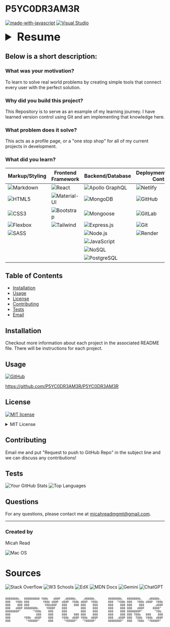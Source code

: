 # P5YC0DR3AM3R

[![made-with-javascript](https://img.shields.io/badge/Made%20with-JavaScript-1f425f.svg)](https://www.javascript.com)
[![Visual Studio](https://badgen.net/badge/icon/visualstudio?icon=visualstudio&label)](https://visualstudio.microsoft.com)

<details><summary style="font-size: 2.5em; font-weight: bold;">Resume</summary>
      
# Micah Read

**Contact Information**
- **Address:** 1102 Whitewater Bay Dr, Groveland, FL 34736
- **Cell:** (305) 587-1186
- **Email:** micahreadmgmt@gmail.com

[![GitHub](https://img.shields.io/badge/GitHub-100000?style=for-the-badge&logo=github&logoColor=white)](https://github.com/P5YC0DR3AM3R)  https://github.com/P5YC0DR3AM3R

[![LinkedIn](https://img.shields.io/badge/LinkedIn-0077B5?style=for-the-badge&logo=linkedin&logoColor=white)](https://www.linkedin.com/in/micahreadmgmt/)  https://www.linkedin.com/in/micahreadmgmt

---

## Summary

Full stack developer with a passion for building efficient, scalable web applications. Recently graduated from EdX Bootcamp for Full Stack Flex Coding, equipped with a solid foundation in front-end and back-end technologies. Strong problem-solving skills and a dedication to continuous learning. Seeking to leverage my skills in a dynamic and innovative development team.

---

## Education

**EdX Bootcamp for Full Stack Flex Coding**
- **Graduation Date:** June 17, 2024
- **Key Learnings:**
  - Front-end: HTML, CSS, JavaScript, React, Material-UI, Bootstrap, Tailwind
  - Back-end: Node.js, Express.js, MongoDB, SQL, PostgreSQL
  - Other Technologies: Git, GitHub, GitLab, Netlify, Render, Apollo GraphQL

**Liberty University, Lynchburg, VA**
- **Attended:** August 1999 – May 2000

**Collins Hill High School, Suwanee, GA**
- **Graduated:** 1999

---

## Skills

- **Programming Languages:** HTML, CSS, JavaScript, SQL
- **Front-end:** React, Material-UI, Bootstrap, Tailwind
- **Back-end:** Node.js, Express.js, MongoDB, SQL
- **Tools & Platforms:** Git, GitHub, GitLab, Netlify, Render, Apollo GraphQL
- **Others:** Markdown, Flexbox, SASS, Mongoose, NoSQL, Redux, PWA, ORM, API, MVC, ZSH

---

<details><summary style="font-size: 1.5em; font-weight: bold;">Work Experience</summary>

**Self Employed** (2002-Present)
- **Role:** Performing Artist - Voice and Guitar

**Hard Rock Hotel at Universal Orlando** (2011-Present)
- **Role:** Singer Performer Trio, Duo and Solo

**BookIt Entertainment Corporate Events** (2009-2022)
- **Role:** Performing Artist - Tripped Up Trio, Duo and Solo

**MRMG Live** (2017-2019)
- **Role:** Senior Partner - Stage Management and Entertainment Director Services

**Fishlips, Cape Canaveral** (20014-2020)
- **Role:** Entertainment Director - Schedule and Payroll for two stages and Performer

**Brewmaster's Invitational Beer Festival, Cape Canaveral** (2015 & 2016)
- **Role:** Coordinated Sound Reinforcement booked acts for three stages, Lead Sound Tech, Performer and Band Leader

**Good Company Music Nashville** (2014-2015)
- **Role:** Full Band, Trio, Duo and Solo - Logistics/Sound Tech/Performer

**The Sound - Dove Records** (2000-2001)
- **Role:** Vocalist and Recording Artist

**Light Ministries, Liberty University** (2000)
- **Role:** Vocal Performance Scholarship - Kenya 2000 Mission Trip
</details>

---

<details><summary style="font-size: 1.5em; font-weight: bold;">Projects</summary>

### Project 1: J.A.T.E.
- **Description:** This addresses the need for a simple and effective tool for capturing code snippets on the fly.
- **Technologies Used:** HTML, CSS, JavaScript, React
- **Render Link:** [Render Deployment](https://inbrowtexed.onrender.com/)
- **GitHub Link:** [GitHub Repository](https://github.com/P5YC0DR3AM3R/InBrowTexEd)

### Project 2: Note Taker
- **Description:** Brief description of the project.
- **Technologies Used:** React
- **Render Link:** [Render Deployment](https://takenote-k889.onrender.com/)
- **GitHub Link:** [GitHub Repository](https://github.com/P5YC0DR3AM3R/takeNote)

### Project 3: Portfolio
- **Description:** This is my portfolio website.
- **Technologies Used:** HTML, CSS, JavaScript
- **Deployment Link:** [GitHub Deployment](https://p5yc0dr3am3r.github.io/personal_portfolio/)
- **GitHub Link:** [GitHub Repository](https://github.com/P5YC0DR3AM3R/personal_portfolio)
</details>

## Certifications

![EdX](https://img.shields.io/badge/Edx-193A3E?style=for-the-badge&logo=edx&logoColor=white)

**EdX Bootcamp for Full Stack Flex Coding** (June 2024)
- Comprehensive training in full stack development covering both front-end and back-end technologies.

</details>

## Below is a short description:

### What was your motivation?
To learn to solve real world problems by creating simple tools that connect every user with the perfect solution.

### Why did you build this project?
This Repository is to serve as an example of my learning journey.  I have learned version control using Git and am implementing that knowledge here.

### What problem does it solve?
This acts as a profile page, or a "one stop shop" for all of my current projects in development.

### What did you learn?

| Markup/Styling       | Frontend Framework  | Backend/Database       | Deployment/Version Control | Other Tools/Libraries   |
| -------------------- | ------------------- | ---------------------- | ------------------------- | ---------------------- |
| ![Markdown](https://img.shields.io/badge/Markdown-000000.svg?style=for-the-badge&logo=Markdown&logoColor=white) | ![React](https://img.shields.io/badge/React-61DAFB.svg?style=for-the-badge&logo=React&logoColor=black)             | ![Apollo GraphQL](https://img.shields.io/badge/Apollo%20GraphQL-311C87.svg?style=for-the-badge&logo=Apollo%20GraphQL&logoColor=white)           | ![Netlify](https://img.shields.io/badge/Netlify-00C7B7.svg?style=for-the-badge&logo=Netlify&logoColor=white)                | ![Redux](https://img.shields.io/badge/Redux-764ABC.svg?style=for-the-badge&logo=Redux&logoColor=white)                |
| ![HTML5](https://img.shields.io/badge/HTML5-E34F26.svg?style=for-the-badge&logo=HTML5&logoColor=white)             | ![Material-UI](https://img.shields.io/badge/Material--UI-0081CB.svg?style=for-the-badge&logo=Material-UI&logoColor=white)        | ![MongoDB](https://img.shields.io/badge/MongoDB-47A248.svg?style=for-the-badge&logo=MongoDB&logoColor=white)              | ![GitHub](https://img.shields.io/badge/GitHub-181717.svg?style=for-the-badge&logo=GitHub&logoColor=white)                 | ![MERN Stack](https://img.shields.io/badge/MERN%20Stack-F7DF1E.svg?style=for-the-badge&logo=MERN%20Stack&logoColor=white)      |
| ![CSS3](https://img.shields.io/badge/CSS3-1572B6.svg?style=for-the-badge&logo=CSS3&logoColor=white)             | ![Bootstrap](https://img.shields.io/badge/Bootstrap-7952B3.svg?style=for-the-badge&logo=Bootstrap&logoColor=white)         | ![Mongoose](https://img.shields.io/badge/Mongoose-F04D35.svg?style=for-the-badge&logo=Mongoose&logoColor=white)             | ![GitLab](https://img.shields.io/badge/GitLab-FC6D26.svg?style=for-the-badge&logo=GitLab&logoColor=white)                 | ![ORM](https://img.shields.io/badge/ORM-007BFF.svg?style=for-the-badge&logo=ORM&logoColor=white)                 |
| ![Flexbox](https://img.shields.io/badge/Flexbox-333333.svg?style=for-the-badge&logo=Flexbox&logoColor=white)           | ![Tailwind](https://img.shields.io/badge/Tailwind%20CSS-06B6D4.svg?style=for-the-badge&logo=Tailwind-CSS&logoColor=white)          | ![Express.js](https://img.shields.io/badge/Express-000000.svg?style=for-the-badge&logo=Express&logoColor=white)           | ![Git](https://img.shields.io/badge/Git-F05032.svg?style=for-the-badge&logo=Git&logoColor=white)                    | ![API](https://img.shields.io/badge/API-28A745.svg?style=for-the-badge&logo=API&logoColor=white)                 |
| ![SASS](https://img.shields.io/badge/Sass-CC6699.svg?style=for-the-badge&logo=Sass&logoColor=white)              |                      | ![Node.js](https://img.shields.io/badge/Node.js-5FA04E.svg?style=for-the-badge&logo=nodedotjs&logoColor=white)              | ![Render](https://img.shields.io/badge/Render-46E3B7.svg?style=for-the-badge&logo=Render&logoColor=white)                          | ![PWA](https://img.shields.io/badge/PWA-000000.svg?style=for-the-badge&logo=PWA&logoColor=white)                 |
|                      |                      | ![JavaScript](https://img.shields.io/badge/JavaScript-F7DF1E.svg?style=for-the-badge&logo=JavaScript&logoColor=black)           |                           | ![MVC](https://img.shields.io/badge/MVC-FF8300.svg?style=for-the-badge&logo=MVC&logoColor=white)                 |
|                      |                      | ![NoSQL](https://img.shields.io/badge/NoSQL-000000.svg?style=for-the-badge&logo=NoSQL&logoColor=white)                |                           | ![ZSH](https://img.shields.io/badge/Zsh-F15A24.svg?style=for-the-badge&logo=Zsh&logoColor=white)                 |
|                      |                      | ![PostgreSQL](https://img.shields.io/badge/PostgreSQL-4169E1.svg?style=for-the-badge&logo=PostgreSQL&logoColor=white)           |                           |                        |


## Table of Contents

- [Installation](#installation)
- [Usage](#usage)
- [License](#license)
- [Contributing](#contributing)
- [Tests](#tests)
- [Email](#email)

## Installation
Checkout more information about each project in the associated README file.  There will be instructions for each project.

## Usage

[![GitHub](https://badgen.net/badge/icon/github?icon=github&label)](https://github.com)

https://github.com/P5YC0DR3AM3R/P5YC0DR3AM3R


## License
[![MIT license](https://img.shields.io/badge/License-MIT-blue.svg)](https://lbesson.mit-license.org/)

<details>
      <summary>MIT License</summary>

Permission is hereby granted, free of charge, to any person obtaining a copy
of this software and associated documentation files (the "Software"), to deal
in the Software without restriction, including without limitation the rights
to use, copy, modify, merge, publish, distribute, sublicense, and/or sell
copies of the Software, and to permit persons to whom the Software is
furnished to do so, subject to the following conditions:

The above copyright notice and this permission notice shall be included in all
copies or substantial portions of the Software.

THE SOFTWARE IS PROVIDED "AS IS", WITHOUT WARRANTY OF ANY KIND, EXPRESS OR
IMPLIED, INCLUDING BUT NOT LIMITED TO THE WARRANTIES OF MERCHANTABILITY,
FITNESS FOR A PARTICULAR PURPOSE AND NONINFRINGEMENT. IN NO EVENT SHALL THE
AUTHORS OR COPYRIGHT HOLDERS BE LIABLE FOR ANY CLAIM, DAMAGES OR OTHER
LIABILITY, WHETHER IN AN ACTION OF CONTRACT, TORT OR OTHERWISE, ARISING FROM,
OUT OF OR IN CONNECTION WITH THE SOFTWARE OR THE USE OR OTHER DEALINGS IN THE
SOFTWARE.</details>

## Contributing
Email me and put "Request to push to GitHub Repo" in the subject line and we can discuss any contributions!

## Tests

![Your GitHub Stats](https://github-readme-stats.vercel.app/api?username=P5YC0DR3AM3R&show_icons=true&theme=radical)
![Top Languages](https://github-readme-stats.vercel.app/api/top-langs/?username=P5YC0DR3AM3R&layout=compact&theme=radical)

## Questions
For any questions, please contact me at [micahreadmgmt@gmail.com](mailto:micahreadmgmt@gmail.com).

---

### Created by
Micah Read

![Mac OS](https://img.shields.io/badge/macOS-000000.svg?style=for-the-badge&logo=macOS&logoColor=white)

# Sources

![Stack Overflow](https://img.shields.io/badge/Stack%20Overflow-F58025.svg?style=for-the-badge&logo=Stack-Overflow&logoColor=white)
![W3 Schools](https://img.shields.io/badge/W3Schools-04AA6D.svg?style=for-the-badge&logo=W3Schools&logoColor=white)
![EdX](https://img.shields.io/badge/edX-02262B.svg?style=for-the-badge&logo=edX&logoColor=white)
![MDN Docs](https://img.shields.io/badge/MDN%20Web%20Docs-000000.svg?style=for-the-badge&logo=MDN-Web-Docs&logoColor=white)
![Gemini](https://img.shields.io/badge/Google%20Gemini-8E75B2.svg?style=for-the-badge&logo=Google-Gemini&logoColor=white)
![ChatGPT](https://img.shields.io/badge/chatGPT-74aa9c?style=for-the-badge&logo=openai&logoColor=white)

<pre><font size="1">
8888888b.  888888888 Y88b   d88P  .d8888b.   .d8888b.       8888888b.  8888888b.   .d8888b.         d8888 888b     d888  .d8888b.  8888888b.  
888   Y88b 888        Y88b d88P  d88P  Y88b d88P  Y88b      888  "Y88b 888   Y88b d88P  Y88b       d88888 8888b   d8888 d88P  Y88b 888   Y88b 
888    888 888         Y88o88P   888    888 888    888      888    888 888    888      .d88P      d88P888 88888b.d88888      .d88P 888    888 
888   d88P 8888888b.    Y888P    888        888    888      888    888 888   d88P     8888"      d88P 888 888Y88888P888     8888"  888   d88P 
8888888P"       "Y88b    888     888        888    888      888    888 8888888P"       "Y8b.    d88P  888 888 Y888P 888      "Y8b. 8888888P"  
888               888    888     888    888 888    888      888    888 888 T88b   888    888   d88P   888 888  Y8P  888 888    888 888 T88b   
888        Y88b  d88P    888     Y88b  d88P Y88b  d88P      888  .d88P 888  T88b  Y88b  d88P  d8888888888 888   "   888 Y88b  d88P 888  T88b  
888         "Y8888P"     888      "Y8888P"   "Y8888P"       8888888P"  888   T88b  "Y8888P"  d88P     888 888       888  "Y8888P"  888   T88b 
</font></pre>
